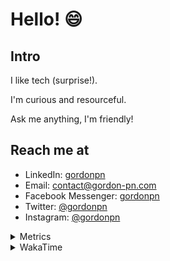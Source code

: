 # Hello! 😄

## Intro

I like tech (surprise!).

I'm curious and resourceful.

Ask me anything, I'm friendly!

## Reach me at

- LinkedIn: [gordonpn](https://www.linkedin.com/in/gordonpn/)
- Email: [contact@gordon-pn.com](mailto:contact@gordon-pn.com)
- Facebook Messenger: [gordonpn](https://www.messenger.com/t/Gordonpn)
- Twitter: [@gordonpn](https://twitter.com/Gordonpn)
- Instagram: [@gordonpn](https://www.instagram.com/gordonpn/)

<details>
  <summary>Metrics</summary>

  <img align="center" src="https://github.com/gordonpn/gordonpn/blob/master/github-metrics.svg" alt="GitHub Metrics">

</details>

<details>
  <summary>WakaTime</summary>

  <!--START_SECTION:waka-->
📊 **This Week I Spent My Time On** 

```text
💬 Programming Languages: 
TypeScript               8 hrs 3 mins        ████████████████░░░░░░░░░   63.74 % 
Java                     1 hr 48 mins        ████░░░░░░░░░░░░░░░░░░░░░   14.31 % 
JSON                     53 mins             ██░░░░░░░░░░░░░░░░░░░░░░░   07.08 % 
Text                     39 mins             █░░░░░░░░░░░░░░░░░░░░░░░░   05.18 % 
Brazil Dependency Config 29 mins             █░░░░░░░░░░░░░░░░░░░░░░░░   03.91 % 

🔥 Editors: 
Intellijidea             12 hrs 2 mins       ████████████████████████░   95.16 % 
VS Code                  36 mins             █░░░░░░░░░░░░░░░░░░░░░░░░   04.84 % 
```


 Last Updated on 29/05/2024 16:22:44 UTC
<!--END_SECTION:waka-->
</details>
